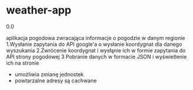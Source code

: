 # weather-app
0.0

aplikacja pogodowa zwracająca informacje o pogodzie w danym regionie
1.Wysłanie zapytania do API google'a o wysłanie koordygnat dla danego wyszukania
2.Zwrócenie koordygnat i wysłąnie ich w formie zapytania do API strony pogodowej
3 Pobranie danych w formacie JSON i wyświetlenie ich na stronie

- umożliwia zmianę jednostek
- powtarzalne adresy są cachwane
